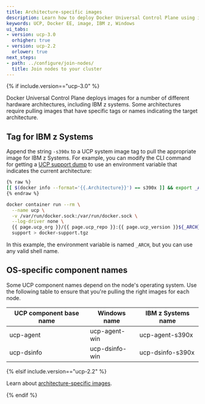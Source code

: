 ```yaml
---
title: Architecture-specific images
description: Learn how to deploy Docker Universal Control Plane using images that are specific to particular hardware architectures.
keywords: UCP, Docker EE, image, IBM z, Windows
ui_tabs:
- version: ucp-3.0
  orhigher: true
- version: ucp-2.2
  orlower: true
next_steps:
- path: ../configure/join-nodes/
  title: Join nodes to your cluster
---
```

{% if include.version=="ucp-3.0" %}

Docker Universal Control Plane deploys images for a number of different
hardware architectures, including IBM z systems. Some architectures require
pulling images that have specific tags or names indicating the target
architecture.

## Tag for IBM z Systems

Append the string `-s390x` to a UCP system image tag to pull the appropriate
image for IBM z Systems. For example, you can modify the CLI command for getting
a [UCP support dump](..\..\get-support.md) to use an environment variable
that indicates the current architecture:

```bash
{% raw %}
[[ $(docker info --format='{{.Architecture}}') == s390x ]] && export _ARCH='-s390x' || export _ARCH=''
{% endraw %}

docker container run --rm \
  --name ucp \
  -v /var/run/docker.sock:/var/run/docker.sock \
  --log-driver none \
  {{ page.ucp_org }}/{{ page.ucp_repo }}:{{ page.ucp_version }}${_ARCH} \
  support > docker-support.tgz
```

In this example, the environment variable is named `_ARCH`, but you can use any 
valid shell name.

## OS-specific component names

Some UCP component names depend on the node's operating system. Use the
following table to ensure that you're pulling the right images for each node.

| UCP component base name | Windows name   | IBM z Systems name |
|-------------------------|----------------|--------------------|
| ucp-agent               | ucp-agent-win  | ucp-agent-s390x    |
| ucp-dsinfo              | ucp-dsinfo-win | ucp-dsinfo-s390x   |

{% elsif include.version=="ucp-2.2" %}

Learn about [architecture-specific images](/datacenter/ucp/2.2/guides/admin/install/architecture-specific-images.md).

{% endif %}